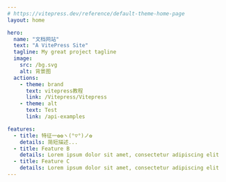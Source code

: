 ```yaml
---
# https://vitepress.dev/reference/default-theme-home-page
layout: home

hero:
  name: "文档网站"
  text: "A VitePress Site"
  tagline: My great project tagline
  image: 
    src: /bg.svg
    alt: 背景图
  actions:
    - theme: brand
      text: vitepress教程
      link: /Vitepress/Vitepress
    - theme: alt
      text: Test
      link: /api-examples

features:
  - title: 特征一✿✿ヽ(°▽°)ノ✿
    details: 简短描述...
  - title: Feature B
    details: Lorem ipsum dolor sit amet, consectetur adipiscing elit
  - title: Feature C
    details: Lorem ipsum dolor sit amet, consectetur adipiscing elit
---
```


